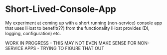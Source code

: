 # Short-Lived-Console-App
My experiment at coming up with a short running (non-service) console app that uses IHost to benefit(??) from the functionality IHost provides (DI, logging, configuration) etc.

WORK IN PROGRESS - THIS MAY NOT EVEN MAKE SENSE FOR NON-SERVICE APPS - TRYING TO FIGURE THAT OUT